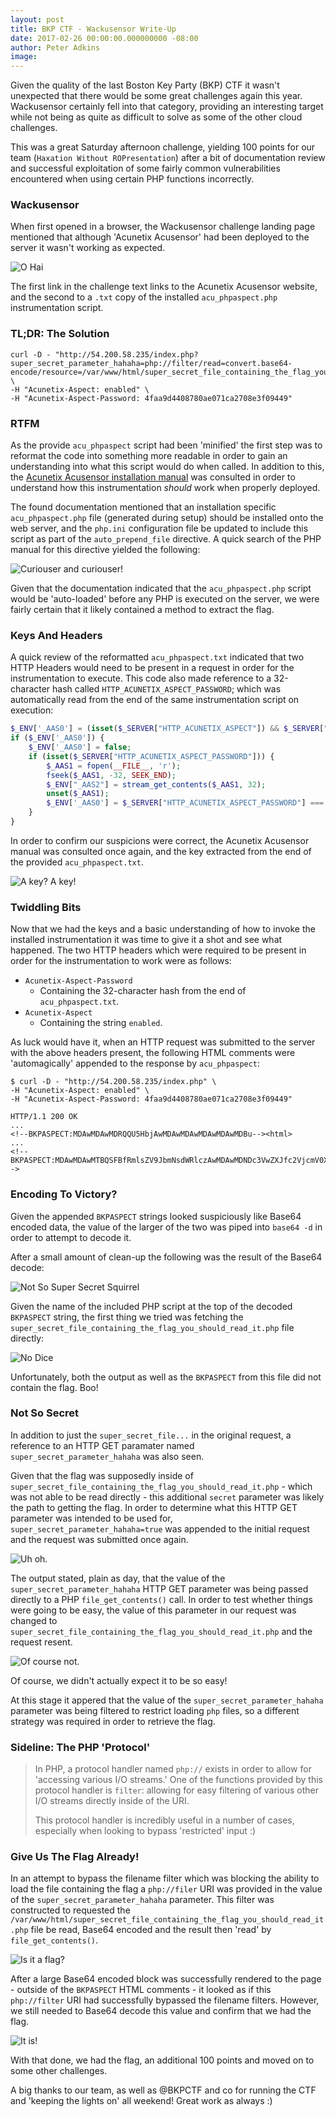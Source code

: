 ```yaml
---
layout: post
title: BKP CTF - Wackusensor Write-Up
date: 2017-02-26 00:00:00.000000000 -08:00
author: Peter Adkins
image:
---
```

Given the quality of the last Boston Key Party (BKP) CTF it wasn't unexpected that there would be some great challenges again this year. Wackusensor certainly fell into that category, providing an interesting target while not being as quite as difficult to solve as some of the other cloud challenges.

This was a great Saturday afternoon challenge, yielding 100 points for our team (`Haxation Without ROPresentation`) after a bit of documentation review and successful exploitation of some fairly common vulnerabilities encountered when using certain PHP functions incorrectly.

### Wackusensor

When first opened in a browser, the Wackusensor challenge landing page mentioned that although 'Acunetix Acusensor' had been deployed to the server it wasn't working as expected.

![O Hai](/assets/article_images/2017/waku-home.png)

The first link in the challenge text links to the Acunetix Acusensor website, and the second to a `.txt` copy of the installed `acu_phpaspect.php` instrumentation script.

### TL;DR: The Solution

```
curl -D - "http://54.200.58.235/index.php?super_secret_parameter_hahaha=php://filter/read=convert.base64-encode/resource=/var/www/html/super_secret_file_containing_the_flag_you_should_read_it.php" \
-H "Acunetix-Aspect: enabled" \
-H "Acunetix-Aspect-Password: 4faa9d4408780ae071ca2708e3f09449"
```

### RTFM

As the provide `acu_phpaspect` script had been 'minified' the first step was to reformat the code into something more readable in order to gain an understanding into what this script would do when called. In addition to this, the [Acunetix Acusensor installation manual](http://www.acunetix.com/support/docs/installing-acusensor/) was consulted in order to understand how this instrumentation _should_ work when properly deployed.

The found documentation mentioned that an installation specific `acu_phpaspect.php` file (generated during setup) should be installed onto the web server, and the `php.ini` configuration file be updated to include this script as part of the `auto_prepend_file` directive. A quick search of the PHP manual for this directive yielded the following:

![Curiouser and curiouser!](/assets/article_images/2017/curious.png)

Given that the documentation indicated that the `acu_phpaspect.php` script would be 'auto-loaded' before any PHP is executed on the server, we were fairly certain that it likely contained a method to extract the flag.

### Keys And Headers

A quick review of the reformatted `acu_phpaspect.txt` indicated that two HTTP Headers would need to be present in a request in order for the instrumentation to execute. This code also made reference to a 32-character hash called `HTTP_ACUNETIX_ASPECT_PASSWORD`; which was automatically read from the end of the same instrumentation script on execution:

```php
$_ENV['_AAS0'] = (isset($_SERVER["HTTP_ACUNETIX_ASPECT"]) && $_SERVER["HTTP_ACUNETIX_ASPECT"] === "enabled");
if ($_ENV['_AAS0']) {
    $_ENV['_AAS0'] = false;
    if (isset($_SERVER["HTTP_ACUNETIX_ASPECT_PASSWORD"])) {
        $_AAS1 = fopen(__FILE__, 'r');
        fseek($_AAS1, -32, SEEK_END);
        $_ENV["_AAS2"] = stream_get_contents($_AAS1, 32);
        unset($_AAS1);
        $_ENV['_AAS0'] = $_SERVER["HTTP_ACUNETIX_ASPECT_PASSWORD"] === $_ENV["_AAS2"];
    }
}
```

In order to confirm our suspicions were correct, the Acunetix Acusensor manual was consulted once again, and the key extracted from the end of the provided `acu_phpaspect.txt`.

![A key? A key!](/assets/article_images/2017/waku-acu_phpaspect_txt.png)

### Twiddling Bits

Now that we had the keys and a basic understanding of how to invoke the installed instrumentation it was time to give it a shot and see what happened. The two HTTP headers which were required to be present in order for the instrumentation to work were as follows:

 * `Acunetix-Aspect-Password`
   * Containing the 32-character hash from the end of `acu_phpaspect.txt`.
 * `Acunetix-Aspect`
   * Containing the string `enabled`.

As luck would have it, when an HTTP request was submitted to the server with the above headers present, the following HTML comments were 'automagically' appended to the response by `acu_phpaspect`:

```
$ curl -D - "http://54.200.58.235/index.php" \
-H "Acunetix-Aspect: enabled" \
-H "Acunetix-Aspect-Password: 4faa9d4408780ae071ca2708e3f09449"

HTTP/1.1 200 OK
...
<!--BKPASPECT:MDAwMDAwMDRQQU5HbjAwMDAwMDAwMDAwMDAwMDBu--><html>
...
<!--BKPASPECT:MDAwMDAwMTBQSFBfRmlsZV9JbmNsdWRlczAwMDAwMDNDc3VwZXJfc2VjcmV0X2ZpbGVfY29udGFpbmluZ190aGVfZmxhZ195b3Vfc2hvdWxkX3JlYWRfaXQucGhwMDAwMDAwMTcvdmFyL3d3dy9odG1sL2luZGV4LnBocDAwMDAwMDBGczAwMDAwMDE1ImluY2x1ZGUiIHdhcyBjYWxsZWQuMDAwMDAwMEFWYXJfQWNjZXNzYTAwMDAwMDAyMDAwMDAwMDNHRVQwMDAwMDAwMXMwMDAwMDAxNy92YXIvd3d3L2h0bWwvaW5kZXgucGhwMDAwMDAwMTJuMDAwMDAwMEFWYXJfQWNjZXNzYTAwMDAwMDAyMDAwMDAwMDNHRVQwMDAwMDAxRHN1cGVyX3NlY3JldF9wYXJhbWV0ZXJfaGFoYWhhMDAwMDAwMTcvdmFyL3d3dy9odG1sL2luZGV4LnBocDAwMDAwMDE0bg==-->
```

### Encoding To Victory?

Given the appended `BKPASPECT` strings looked suspiciously like Base64 encoded data, the value of the larger of the two was piped into `base64 -d` in order to attempt to decode it.

After a small amount of clean-up the following was the result of the Base64 decode:

![Not So Super Secret Squirrel](/assets/article_images/2017/waku-super_secret_squirrel.png)

Given the name of the included PHP script at the top of the decoded `BKPASPECT` string, the first thing we tried was fetching the `super_secret_file_containing_the_flag_you_should_read_it.php` file directly:

![No Dice](/assets/article_images/2017/waku-no_dice.png)

Unfortunately, both the output as well as the `BKPASPECT` from this file did not contain the flag. Boo!

### Not So Secret

In addition to just the `super_secret_file...` in the original request, a reference to an HTTP GET paramater named `super_secret_parameter_hahaha` was also seen.

Given that the flag was supposedly inside of `super_secret_file_containing_the_flag_you_should_read_it.php` - which was not able to be read directly - this additional `secret` parameter was likely the path to getting the flag. In order to determine what this HTTP GET parameter was intended to be used for, `super_secret_parameter_hahaha=true` was appended to the initial request and the request was submitted once again.

![Uh oh.](/assets/article_images/2017/waku-file_get_contents.png)

The output stated, plain as day, that the value of the `super_secret_parameter_hahaha` HTTP GET parameter was being passed directly to a PHP `file_get_contents()` call. In order to test whether things were going to be easy, the value of this parameter in our request was changed to `super_secret_file_containing_the_flag_you_should_read_it.php` and the request resent.

![Of course not.](/assets/article_images/2017/waku-expected.png)

Of course, we didn't actually expect it to be so easy!

At this stage it appered that the value of the `super_secret_parameter_hahaha` parameter was being filtered to restrict loading `php` files, so a different strategy was required in order to retrieve the flag.

### Sideline: The PHP 'Protocol'

> In PHP, a protocol handler named `php://` exists in order to allow for 'accessing various I/O streams.' One of the functions provided by this protocol handler is `filter`: allowing for easy filtering of various other I/O streams directly inside of the URI.
>
> This protocol handler is incredibly useful in a number of cases, especially when looking to bypass 'restricted' input :)

### Give Us The Flag Already!

In an attempt to bypass the filename filter which was blocking the ability to load the file containing the flag a `php://filer` URI was provided in the value of the `super_secret_parameter_hahaha` parameter. This filter was constructed to requested the `/var/www/html/super_secret_file_containing_the_flag_you_should_read_it.php` file be read, Base64 encoded and the result then 'read' by `file_get_contents()`.

![Is it a flag?](/assets/article_images/2017/waku-a_flag_maybe.png)

After a large Base64 encoded block was successfully rendered to the page - outside of the `BKPASPECT` HTML comments - it looked as if this `php://filter` URI had successfully bypassed the filename filters. However, we still needed to Base64 decode this value and confirm that we had the flag.

![It is!](/assets/article_images/2017/waku-a_flag.png)

With that done, we had the flag, an additional 100 points and moved on to some other challenges.

A big thanks to our team, as well as @BKPCTF and co for running the CTF and 'keeping the lights on' all weekend! Great work as always :)
